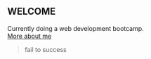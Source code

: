 ## WELCOME 

Currently doing a web development bootcamp.  
[More about me](https://github.com/nikwilms/nikwilms/blob/c2524d192b4635b47d6538e636418cb727fdf890/AboutMe.md)

> fail to success
